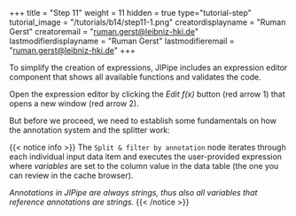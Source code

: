 +++
title = "Step 11"
weight = 11
hidden = true
type="tutorial-step"
tutorial_image = "/tutorials/b14/step11-1.png"
creatordisplayname = "Ruman Gerst"
creatoremail = "ruman.gerst@leibniz-hki.de"
lastmodifierdisplayname = "Ruman Gerst"
lastmodifieremail = "ruman.gerst@leibniz-hki.de"
+++

To simplify the creation of expressions, JIPipe includes an expression editor component that shows all available functions and validates the code.

Open the expression editor by clicking the *Edit f(x)* button (red arrow 1) that opens a new window (red arrow 2). 

But before we proceed, we need to establish some fundamentals on how the annotation system and the splitter work:

{{< notice info >}}
The `Split & filter by annotation` node iterates through each individual input data item and executes the user-provided expression where *variables* are set to the column value in the data table (the one you can review in the cache browser).

*Annotations in JIPipe are always strings, thus also all variables that reference annotations are strings.*
{{< /notice >}}